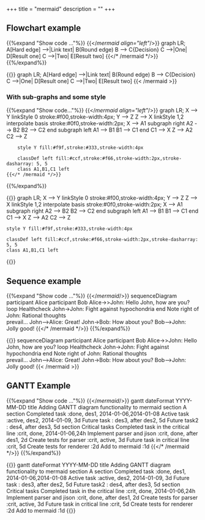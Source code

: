 +++
title = "mermaid"
description = ""
+++

## Flowchart example
{{%expand "Show code ..."%}}
	{{</*mermaid align="left"*/>}}
	graph LR;
		A[Hard edge] -->|Link text| B(Round edge)
    	B --> C{Decision}
    	C -->|One| D[Result one]
    	C -->|Two| E[Result two]
    {{</* /mermaid */>}}
{{%/expand%}}

{{<mermaid align="left">}}
graph LR;
	A[Hard edge] -->|Link text| B(Round edge)
    B --> C{Decision}
    C -->|One| D[Result one]
    C -->|Two| E[Result two]
{{< /mermaid >}}

### With sub-graphs and some style

{{%expand "Show code..."%}}
    {{</*mermaid align="left"*/>}}
    graph LR;
        X --> Y
        linkStyle 0 stroke:#f00,stroke-width:4px;
        Y --> Z
        Z --> X
        linkStyle 1,2 interpolate basis stroke:#0f0,stroke-width:2px;
        X --> A1
        subgraph right
            A2 --> B2
            B2 --> C2
        end
        subgraph left
            A1 --> B1
            B1 --> C1
        end
        C1 --> X
        Z --> A2
        C2 --> Z

        style Y fill:#f9f,stroke:#333,stroke-width:4px

        classDef left fill:#ccf,stroke:#f66,stroke-width:2px,stroke-dasharray: 5, 5
        class A1,B1,C1 left
    {{</* /mermaid */>}}
{{%/expand%}}

{{<mermaid align="left">}}
graph LR;
    X --> Y
    linkStyle 0 stroke:#f00,stroke-width:4px;
    Y --> Z
    Z --> X
    linkStyle 1,2 interpolate basis stroke:#0f0,stroke-width:2px;
    X --> A1
    subgraph right
        A2 --> B2
        B2 --> C2
    end
    subgraph left
        A1 --> B1
        B1 --> C1
    end
    C1 --> X
    Z --> A2
    C2 --> Z

    style Y fill:#f9f,stroke:#333,stroke-width:4px

    classDef left fill:#ccf,stroke:#f66,stroke-width:2px,stroke-dasharray: 5, 5
    class A1,B1,C1 left
{{</mermaid>}}

## Sequence example
{{%expand "Show code ..."%}}
	{{</*mermaid*/>}}
	sequenceDiagram
	    participant Alice
	    participant Bob
	    Alice->>John: Hello John, how are you?
	    loop Healthcheck
	        John->John: Fight against hypochondria
	    end
	    Note right of John: Rational thoughts <br/>prevail...
	    John-->Alice: Great!
	    John->Bob: How about you?
	    Bob-->John: Jolly good!
	{{</* /mermaid */>}}
{{%/expand%}}

{{<mermaid>}}
sequenceDiagram
    participant Alice
    participant Bob
    Alice->>John: Hello John, how are you?
    loop Healthcheck
        John->John: Fight against hypochondria
    end
    Note right of John: Rational thoughts <br/>prevail...
    John-->Alice: Great!
    John->Bob: How about you?
    Bob-->John: Jolly good!
{{< /mermaid >}}



## GANTT Example
{{%expand "Show code ..."%}}
	{{</*mermaid*/>}}
	gantt
	        dateFormat  YYYY-MM-DD
	        title Adding GANTT diagram functionality to mermaid
	        section A section
	        Completed task            :done,    des1, 2014-01-06,2014-01-08
	        Active task               :active,  des2, 2014-01-09, 3d
	        Future task               :         des3, after des2, 5d
	        Future task2               :         des4, after des3, 5d
	        section Critical tasks
	        Completed task in the critical line :crit, done, 2014-01-06,24h
	        Implement parser and jison          :crit, done, after des1, 2d
	        Create tests for parser             :crit, active, 3d
	        Future task in critical line        :crit, 5d
	        Create tests for renderer           :2d
	        Add to mermaid                      :1d
	{{</* /mermaid */>}}
{{%/expand%}}

{{<mermaid>}}
gantt
        dateFormat  YYYY-MM-DD
        title Adding GANTT diagram functionality to mermaid
        section A section
        Completed task            :done,    des1, 2014-01-06,2014-01-08
        Active task               :active,  des2, 2014-01-09, 3d
        Future task               :         des3, after des2, 5d
        Future task2               :         des4, after des3, 5d
        section Critical tasks
        Completed task in the critical line :crit, done, 2014-01-06,24h
        Implement parser and jison          :crit, done, after des1, 2d
        Create tests for parser             :crit, active, 3d
        Future task in critical line        :crit, 5d
        Create tests for renderer           :2d
        Add to mermaid                      :1d
{{</mermaid>}}



